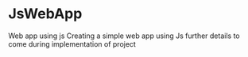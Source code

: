 # JsWebApp
Web app using js 
Creating a simple web app using Js further details to come during implementation of project

